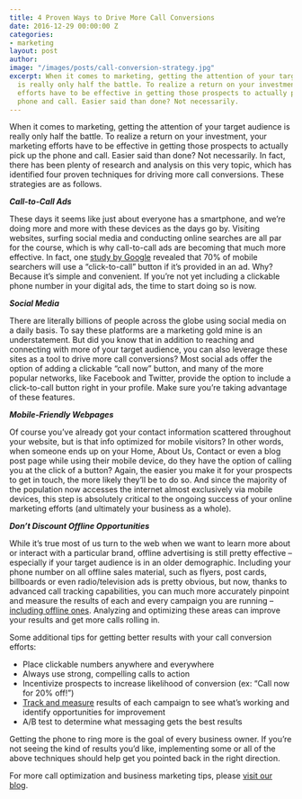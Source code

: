 ```yaml
---
title: 4 Proven Ways to Drive More Call Conversions
date: 2016-12-29 00:00:00 Z
categories:
- marketing
layout: post
author: 
image: "/images/posts/call-conversion-strategy.jpg"
excerpt: When it comes to marketing, getting the attention of your target audience
  is really only half the battle. To realize a return on your investment, your marketing
  efforts have to be effective in getting those prospects to actually pick up the
  phone and call. Easier said than done? Not necessarily.
---
```


When it comes to marketing, getting the attention of your target audience is really only half the battle. To realize a return on your investment, your marketing efforts have to be effective in getting those prospects to actually pick up the phone and call. Easier said than done? Not necessarily. In fact, there has been plenty of research and analysis on this very topic, which has identified four proven techniques for driving more call conversions. These strategies are as follows.

**_Call-to-Call Ads_**

These days it seems like just about everyone has a smartphone, and we’re doing more and more with these devices as the days go by. Visiting websites, surfing social media and conducting online searches are all par for the course, which is why call-to-call ads are becoming that much more effective. In fact, one [study by Google](https://www.thinkwithgoogle.com/research-studies/click-to-call.html) revealed that 70% of mobile searchers will use a “click-to-call” button if it’s provided in an ad. Why? Because it’s simple and convenient. If you’re not yet including a clickable phone number in your digital ads, the time to start doing so is now.

**_Social Media_**

There are literally billions of people across the globe using social media on a daily basis. To say these platforms are a marketing gold mine is an understatement. But did you know that in addition to reaching and connecting with more of your target audience, you can also leverage these sites as a tool to drive more call conversions? Most social ads offer the option of adding a clickable “call now” button, and many of the more popular networks, like Facebook and Twitter, provide the option to include a click-to-call button right in your profile. Make sure you’re taking advantage of these features.

**_Mobile-Friendly Webpages_**

Of course you’ve already got your contact information scattered throughout your website, but is that info optimized for mobile visitors? In other words, when someone ends up on your Home, About Us, Contact or even a blog post page while using their mobile device, do they have the option of calling you at the click of a button? Again, the easier you make it for your prospects to get in touch, the more likely they’ll be to do so. And since the majority of the population now accesses the internet almost exclusively via mobile devices, this step is absolutely critical to the ongoing success of your online marketing efforts (and ultimately your business as a whole).

**_Don’t Discount Offline Opportunities_**

While it’s true most of us turn to the web when we want to learn more about or interact with a particular brand, offline advertising is still pretty effective – especially if your target audience is in an older demographic. Including your phone number on all offline sales material, such as flyers, post cards, billboards or even radio/television ads is pretty obvious, but now, thanks to advanced call tracking capabilities, you can much more accurately pinpoint and measure the results of each and every campaign you are running – [including offline ones](https://app.calltracker.io/help/article/setting-up-an-offline-tracker/). Analyzing and optimizing these areas can improve your results and get more calls rolling in. 

Some additional tips for getting better results with your call conversion efforts:

- Place clickable numbers anywhere and everywhere
- Always use strong, compelling calls to action 
- Incentivize prospects to increase likelihood of conversion (ex: “Call now for 20% off!”)
- [Track and measure](https://calltracker.io/) results of each campaign to see what’s working and identify opportunities for improvement
- A/B test to determine what messaging gets the best results

Getting the phone to ring more is the goal of every business owner. If you’re not seeing the kind of results you’d like, implementing some or all of the above techniques should help get you pointed back in the right direction. 

For more call optimization and business marketing tips, please [visit our blog](https://calltracker.io/blog/). 